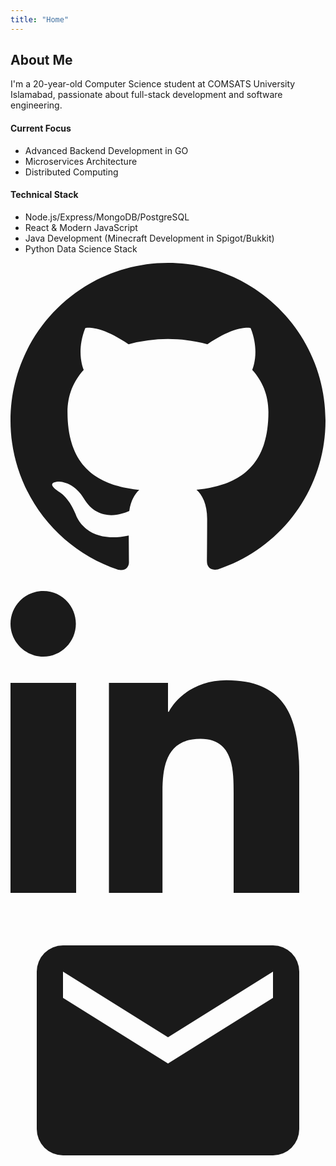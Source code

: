 ```yaml
---
title: "Home"
---
```


<!-- Hero/Profile section is driven by profileMode in config -->

<section id="about">
  <h2>About Me</h2>
  <p>I'm a 20-year-old Computer Science student at COMSATS University Islamabad, passionate about full-stack development and software engineering.</p>
  <div>
    <h4>Current Focus</h4>
    <ul>
      <li>Advanced Backend Development in GO</li>
      <li>Microservices Architecture</li>
      <li>Distributed Computing</li>
    </ul>
  </div>
  <div>
    <h4>Technical Stack</h4>
    <ul>
      <li>Node.js/Express/MongoDB/PostgreSQL</li>
      <li>React & Modern JavaScript</li>
      <li>Java Development (Minecraft Development in Spigot/Bukkit)</li>
      <li>Python Data Science Stack</li>
    </ul>
  </div>

  <!-- Minimal social icons -->
  <div class="social-icons">
    <a href="https://github.com/taciturn2021" target="_blank" rel="noopener" aria-label="GitHub">
      <svg class="icon" viewBox="0 0 24 24" aria-hidden="true">
        <path fill="currentColor" d="M12 0C5.37 0 0 5.37 0 12c0 5.3 3.438 9.8 8.205 11.385.6.113.82-.258.82-.577 0-.285-.01-1.04-.015-2.04-3.338.726-4.042-1.61-4.042-1.61-.546-1.387-1.333-1.757-1.333-1.757-1.089-.745.083-.73.083-.73 1.205.085 1.84 1.237 1.84 1.237 1.07 1.835 2.807 1.305 3.492.998.108-.774.418-1.305.76-1.606-2.665-.303-5.467-1.334-5.467-5.93 0-1.31.468-2.38 1.235-3.22-.124-.303-.535-1.523.117-3.176 0 0 1.008-.322 3.3 1.23a11.5 11.5 0 0 1 3.003-.404c1.02.005 2.047.138 3.004.404 2.29-1.552 3.297-1.23 3.297-1.23.653 1.653.242 2.873.119 3.176.77.84 1.233 1.91 1.233 3.22 0 4.61-2.807 5.624-5.48 5.92.429.37.812 1.096.812 2.21 0 1.596-.014 2.884-.014 3.277 0 .32.216.694.825.576C20.565 21.796 24 17.297 24 12c0-6.63-5.373-12-12-12z"/>
      </svg>
    </a>
    <a href="https://www.linkedin.com/in/muhammad-abdullah-17810a288/" target="_blank" rel="noopener" aria-label="LinkedIn">
      <svg class="icon" viewBox="0 0 24 24" aria-hidden="true">
        <path fill="currentColor" d="M4.98 3.5C4.98 4.88 3.86 6 2.5 6S0 4.88 0 3.5 1.12 1 2.5 1s2.48 1.12 2.48 2.5zM0 8h5v16H0V8zm7.5 0H12v2.2h.06c.62-1.17 2.13-2.4 4.39-2.4 4.69 0 5.55 3.08 5.55 7.1V24h-5v-7.6c0-1.81-.03-4.14-2.52-4.14-2.52 0-2.9 1.96-2.9 4v7.74H7.5V8z"/>
      </svg>
    </a>
    <a href="mailto:taciturn2021@gmail.com" rel="noopener" aria-label="Email">
      <svg class="icon" viewBox="0 0 24 24" aria-hidden="true">
        <path fill="currentColor" d="M20 4H4a2 2 0 0 0-2 2v12a2 2 0 0 0 2 2h16a2 2 0 0 0 2-2V6a2 2 0 0 0-2-2Zm0 4-8 5L4 8V6l8 5 8-5v2Z"/>
      </svg>
    </a>
  </div>
</section>

<!-- Contact section removed by request -->
